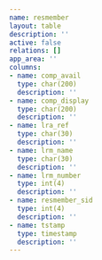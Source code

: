```yaml
---
name: resmember
layout: table
description: ''
active: false
relations: []
app_area: ''
columns:
- name: comp_avail
  type: char(200)
  description: ''
- name: comp_display
  type: char(200)
  description: ''
- name: lra_ref
  type: char(30)
  description: ''
- name: lrm_name
  type: char(30)
  description: ''
- name: lrm_number
  type: int(4)
  description: ''
- name: resmember_sid
  type: int(4)
  description: ''
- name: tstamp
  type: timestamp
  description: ''
---
```


